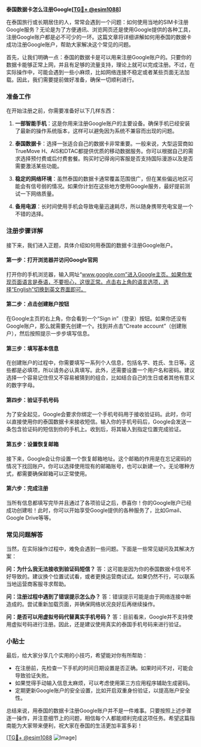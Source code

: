 **泰国数据卡怎么注册Google[[TG💪+ @esim1088](https://t.me/s/esim1088)]**

在泰国旅行或长期居住的人，常常会遇到一个问题：如何使用当地的SIM卡注册Google服务？无论是为了方便通讯、浏览网页还是使用Google提供的各种工具，注册Google账户都是必不可少的一环。这篇文章将详细讲解如何用泰国的数据卡成功注册Google账户，帮助大家解决这个常见的问题。

首先，让我们明确一点：泰国的数据卡是可以用来注册Google账户的。只要你的数据卡能够正常上网，并且有足够的流量支持，理论上就可以完成注册。不过，在实际操作中，可能会遇到一些小麻烦，比如网络连接不稳定或者某些页面无法加载。因此，我们需要提前做好准备，确保一切顺利进行。

### 准备工作

在开始注册之前，你需要准备好以下几样东西：

1. **一部智能手机**：这是你用来注册Google账户的主要设备。确保手机已经安装了最新的操作系统版本，这样可以避免因为系统不兼容而出现的问题。
   
2. **泰国数据卡**：选择一张适合自己的数据卡非常重要。一般来说，大型运营商如TrueMove H、AIS和DTAC都提供优质的移动数据服务。你可以根据自己的需求选择预付费或后付费套餐。购买时记得询问客服是否支持国际漫游以及是否需要激活某些功能。

3. **稳定的网络环境**：虽然泰国的数据卡通常覆盖范围很广，但在某些偏远地区可能会有信号弱的情况。如果你计划在这些地方使用Google服务，最好提前测试一下网络质量。

4. **备用电源**：长时间使用手机会导致电量迅速耗尽，所以随身携带充电宝是一个不错的选择。

### 注册步骤详解

接下来，我们进入正题，具体介绍如何用泰国的数据卡注册Google账户。

#### 第一步：打开浏览器并访问Google官网

打开你的手机浏览器，输入网址“www.google.com”进入Google主页。如果你发现页面语言是泰语，不要担心，这很正常。点击右上角的语言选项，选择“English”切换到英文界面即可。

#### 第二步：点击创建账户按钮

在Google主页的右上角，你会看到一个“Sign in”（登录）按钮。如果你还没有Google账户，那么就需要先创建一个。找到并点击“Create account”（创建账户），然后按照提示一步步填写信息。

#### 第三步：填写基本信息

在创建账户的过程中，你需要填写一系列个人信息，包括名字、姓氏、生日等。这些都是必填项，所以请务必认真填写。此外，还需要设置一个用户名和密码。建议选择一个容易记住但又不容易被猜到的组合，比如结合自己的生日或者其他有意义的数字字母。

#### 第四步：验证手机号码

为了安全起见，Google会要求你绑定一个手机号码用于接收验证码。此时，你可以直接使用你的泰国数据卡来接收短信。输入你的手机号码后，Google会发送一条包含验证码的短信到你的手机上。收到后，将其输入到指定位置完成验证。

#### 第五步：设置恢复邮箱

接下来，Google会让你设置一个恢复邮箱地址。这个邮箱的作用是在忘记密码的情况下找回账户。你可以选择使用现有的邮箱账号，也可以新建一个。无论哪种方式，都需要确保邮箱可以正常使用。

#### 第六步：完成注册

当所有信息都填写完毕并且通过了各项验证之后，恭喜你！你的Google账户已经成功创建啦！此时，你可以开始享受Google提供的各种服务了，比如Gmail、Google Drive等等。

### 常见问题解答

当然，在实际操作过程中，难免会遇到一些问题。下面是一些常见疑问及其解决方案：

**问：为什么我无法接收到验证码短信？**
答：这可能是因为你的泰国数据卡信号不好导致的。建议换个位置试试看，或者更换运营商试试。如果仍然不行，可以联系当地运营商客服寻求帮助。

**问：注册过程中遇到了错误提示怎么办？**
答：错误提示可能是由于网络连接中断造成的。尝试重新加载页面，并确保网络状况良好后再继续操作。

**问：是否可以用虚拟号码代替真实手机号码？**
答：目前看来，Google并不支持使用虚拟号码进行注册。因此，还是建议使用真实的泰国手机号码来进行验证。

### 小贴士

最后，给大家分享几个实用的小技巧，希望能对你有所帮助：
- 在注册前，先检查一下手机的时间日期设置是否正确。如果时间不对，可能会导致验证失败。
- 如果觉得手动输入信息太麻烦，可以考虑使用第三方应用程序辅助生成密码。
- 定期更新Google账户的安全设置，比如开启双重身份验证，以提高账户安全性。

总结来说，用泰国的数据卡注册Google账户并不是一件难事。只要按照上述步骤逐一操作，并注意细节上的问题，相信每个人都能顺利完成这项任务。希望这篇指南能为大家带来便利，祝大家在泰国的生活更加丰富多彩！

[[TG💪+ @esim1088](https://t.me/s/esim1088) ![Image](https://i.postimg.cc/4NQfJmqS/Snipaste-2025-05-13-00-14-12.png)]